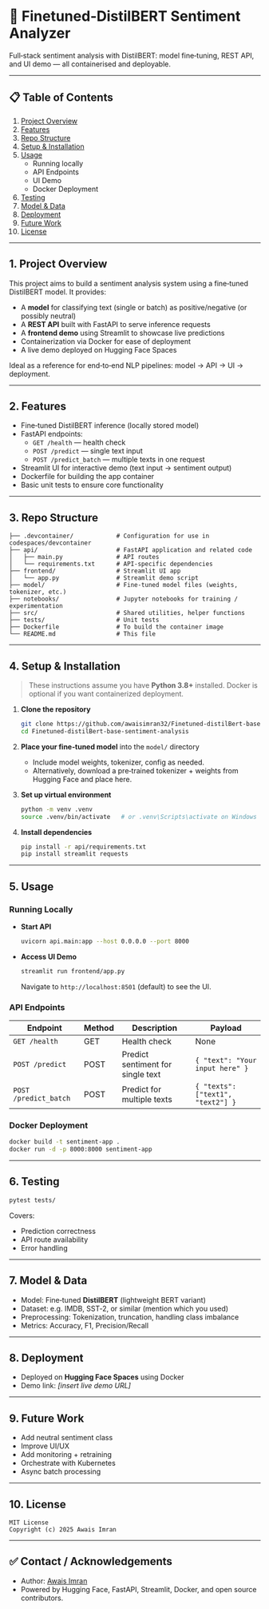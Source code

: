 # 🚀 Finetuned‑DistilBERT Sentiment Analyzer

Full‑stack sentiment analysis with DistilBERT: model fine‑tuning, REST API, and UI demo — all containerised and deployable.

---

## 📋 Table of Contents

1. [Project Overview](#project-overview)  
2. [Features](#features)  
3. [Repo Structure](#repo-structure)  
4. [Setup & Installation](#setup--installation)  
5. [Usage](#usage)  
   - Running locally  
   - API Endpoints  
   - UI Demo  
   - Docker Deployment  
6. [Testing](#testing)  
7. [Model & Data](#model--data)  
8. [Deployment](#deployment)  
9. [Future Work](#future-work)  
10. [License](#license)  

---

## 1. Project Overview

This project aims to build a sentiment analysis system using a fine‑tuned DistilBERT model. It provides:

- A **model** for classifying text (single or batch) as positive/negative (or possibly neutral)  
- A **REST API** built with FastAPI to serve inference requests  
- A **frontend demo** using Streamlit to showcase live predictions  
- Containerization via Docker for ease of deployment  
- A live demo deployed on Hugging Face Spaces  

Ideal as a reference for end‑to‑end NLP pipelines: model → API → UI → deployment.

---

## 2. Features

- Fine‑tuned DistilBERT inference (locally stored model)  
- FastAPI endpoints:  
  - `GET /health` — health check  
  - `POST /predict` — single text input  
  - `POST /predict_batch` — multiple texts in one request  
- Streamlit UI for interactive demo (text input → sentiment output)  
- Dockerfile for building the app container  
- Basic unit tests to ensure core functionality  

---

## 3. Repo Structure

```
├── .devcontainer/            # Configuration for use in codespaces/devcontainer
├── api/                      # FastAPI application and related code
│   ├── main.py               # API routes
│   └── requirements.txt      # API‑specific dependencies
├── frontend/                 # Streamlit UI app
│   └── app.py                # Streamlit demo script
├── model/                    # Fine‑tuned model files (weights, tokenizer, etc.)
├── notebooks/                # Jupyter notebooks for training / experimentation
├── src/                      # Shared utilities, helper functions
├── tests/                    # Unit tests
├── Dockerfile                # To build the container image
└── README.md                 # This file
```

---

## 4. Setup & Installation

> These instructions assume you have **Python 3.8+** installed. Docker is optional if you want containerized deployment.

1. **Clone the repository**  
   ```bash
   git clone https://github.com/awaisimran32/Finetuned‑distilBert‑base‑sentiment‑analysis.git
   cd Finetuned‑distilBert‑base‑sentiment‑analysis
   ```

2. **Place your fine‑tuned model** into the `model/` directory  
   - Include model weights, tokenizer, config as needed.  
   - Alternatively, download a pre‑trained tokenizer + weights from Hugging Face and place here.

3. **Set up virtual environment**  
   ```bash
   python -m venv .venv
   source .venv/bin/activate   # or .venv\Scripts\activate on Windows
   ```

4. **Install dependencies**  
   ```bash
   pip install -r api/requirements.txt
   pip install streamlit requests
   ```

---

## 5. Usage

### Running Locally

- **Start API**  
  ```bash
  uvicorn api.main:app --host 0.0.0.0 --port 8000
  ```

- **Access UI Demo**  
  ```bash
  streamlit run frontend/app.py
  ```
  Navigate to `http://localhost:8501` (default) to see the UI.

### API Endpoints

| Endpoint              | Method | Description                         | Payload                          |
|-----------------------|--------|-------------------------------------|----------------------------------|
| `GET /health`         | GET    | Health check                       | None                             |
| `POST /predict`       | POST   | Predict sentiment for single text | `{ "text": "Your input here" }` |
| `POST /predict_batch` | POST   | Predict for multiple texts        | `{ "texts": ["text1", "text2"] }`|

### Docker Deployment

```bash
docker build -t sentiment-app .
docker run -d -p 8000:8000 sentiment-app
```

---

## 6. Testing

```bash
pytest tests/
```

Covers:
- Prediction correctness  
- API route availability  
- Error handling  

---

## 7. Model & Data

- Model: Fine‑tuned **DistilBERT** (lightweight BERT variant)  
- Dataset: e.g. IMDB, SST‑2, or similar (mention which you used)  
- Preprocessing: Tokenization, truncation, handling class imbalance  
- Metrics: Accuracy, F1, Precision/Recall  

---

## 8. Deployment

- Deployed on **Hugging Face Spaces** using Docker  
- Demo link: *[insert live demo URL]*  

---

## 9. Future Work

- Add neutral sentiment class  
- Improve UI/UX  
- Add monitoring + retraining  
- Orchestrate with Kubernetes  
- Async batch processing  

---

## 10. License

```
MIT License
Copyright (c) 2025 Awais Imran
```

---

## ✅ Contact / Acknowledgements

- Author: [Awais Imran](https://github.com/awaisimran32)  
- Powered by Hugging Face, FastAPI, Streamlit, Docker, and open source contributors.  
